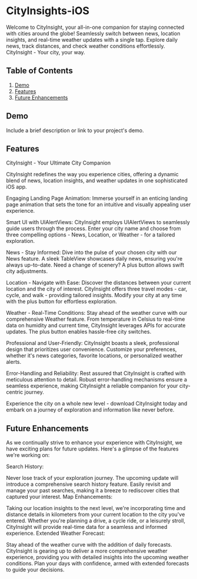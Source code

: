 # CityInsights-iOS
Welcome to CityInsight, your all-in-one companion for staying connected with cities around the globe! Seamlessly switch between news, location insights, and real-time weather updates with a single tap. Explore daily news, track distances, and check weather conditions effortlessly. CityInsight - Your city, your way.

<!-- Table of Contents -->
## Table of Contents

1. [Demo](#demo)
2. [Features](#features)
3. [Future Enhancements](#Future-Enhancements)

<!-- Demo Section -->
## Demo

Include a brief description or link to your project's demo.

<!-- Features Section -->
## Features

CityInsight - Your Ultimate City Companion

CityInsight redefines the way you experience cities, offering a dynamic blend of news, location insights, and weather updates in one sophisticated iOS app.

Engaging Landing Page Animation:
Immerse yourself in an enticing landing page animation that sets the tone for an intuitive and visually appealing user experience.

Smart UI with UIAlertViews:
CityInsight employs UIAlertViews to seamlessly guide users through the process. Enter your city name and choose from three compelling options - News, Location, or Weather - for a tailored exploration.

News - Stay Informed:
Dive into the pulse of your chosen city with our News feature. A sleek TableView showcases daily news, ensuring you're always up-to-date. Need a change of scenery? A plus button allows swift city adjustments.

Location - Navigate with Ease:
Discover the distances between your current location and the city of interest. CityInsight offers three travel modes - car, cycle, and walk - providing tailored insights. Modify your city at any time with the plus button for effortless exploration.

Weather - Real-Time Conditions:
Stay ahead of the weather curve with our comprehensive Weather feature. From temperature in Celsius to real-time data on humidity and current time, CityInsight leverages APIs for accurate updates. The plus button enables hassle-free city switches.

Professional and User-Friendly:
CityInsight boasts a sleek, professional design that prioritizes user convenience. Customize your preferences, whether it's news categories, favorite locations, or personalized weather alerts.

Error-Handling and Reliability:
Rest assured that CityInsight is crafted with meticulous attention to detail. Robust error-handling mechanisms ensure a seamless experience, making CityInsight a reliable companion for your city-centric journey.

Experience the city on a whole new level - download CityInsight today and embark on a journey of exploration and information like never before.

## Future Enhancements

As we continually strive to enhance your experience with CityInsight, we have exciting plans for future updates. Here's a glimpse of the features we're working on:

Search History:

Never lose track of your exploration journey. The upcoming update will introduce a comprehensive search history feature. Easily revisit and manage your past searches, making it a breeze to rediscover cities that captured your interest.
Map Enhancements:

Taking our location insights to the next level, we're incorporating time and distance details in kilometers from your current location to the city you've entered. Whether you're planning a drive, a cycle ride, or a leisurely stroll, CityInsight will provide real-time data for a seamless and informed experience.
Extended Weather Forecast:

Stay ahead of the weather curve with the addition of daily forecasts. CityInsight is gearing up to deliver a more comprehensive weather experience, providing you with detailed insights into the upcoming weather conditions. Plan your days with confidence, armed with extended forecasts to guide your decisions.


